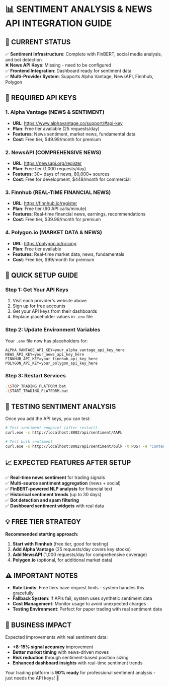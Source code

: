 # 📊 SENTIMENT ANALYSIS & NEWS API INTEGRATION GUIDE

## 🎯 **CURRENT STATUS**

✅ **Sentiment Infrastructure**: Complete with FinBERT, social media analysis, and bot detection  
❌ **News API Keys**: Missing - need to be configured  
✅ **Frontend Integration**: Dashboard ready for sentiment data  
✅ **Multi-Provider System**: Supports Alpha Vantage, NewsAPI, Finnhub, Polygon  

## 🔑 **REQUIRED API KEYS**

### **1. Alpha Vantage (NEWS & SENTIMENT)**
- **URL**: https://www.alphavantage.co/support/#api-key  
- **Plan**: Free tier available (25 requests/day)  
- **Features**: News sentiment, market news, fundamental data  
- **Cost**: Free tier, $49.99/month for premium  

### **2. NewsAPI (COMPREHENSIVE NEWS)**  
- **URL**: https://newsapi.org/register  
- **Plan**: Free tier (1,000 requests/day)  
- **Features**: 30+ days of news, 80,000+ sources  
- **Cost**: Free for development, $449/month for commercial  

### **3. Finnhub (REAL-TIME FINANCIAL NEWS)**  
- **URL**: https://finnhub.io/register  
- **Plan**: Free tier (60 API calls/minute)  
- **Features**: Real-time financial news, earnings, recommendations  
- **Cost**: Free tier, $39.99/month for premium  

### **4. Polygon.io (MARKET DATA & NEWS)**  
- **URL**: https://polygon.io/pricing  
- **Plan**: Free tier available  
- **Features**: Real-time market data, news, fundamentals  
- **Cost**: Free tier, $99/month for premium  

## 🚀 **QUICK SETUP GUIDE**

### **Step 1: Get Your API Keys**
1. Visit each provider's website above
2. Sign up for free accounts  
3. Get your API keys from their dashboards
4. Replace placeholder values in `.env` file

### **Step 2: Update Environment Variables**
Your `.env` file now has placeholders for:
```
ALPHA_VANTAGE_API_KEY=your_alpha_vantage_api_key_here
NEWS_API_KEY=your_news_api_key_here  
FINNHUB_API_KEY=your_finnhub_api_key_here
POLYGON_API_KEY=your_polygon_api_key_here
```

### **Step 3: Restart Services**
```bash
.\STOP_TRADING_PLATFORM.bat
.\START_TRADING_PLATFORM.bat
```

## 🧪 **TESTING SENTIMENT ANALYSIS**

Once you add the API keys, you can test:

```bash
# Test sentiment endpoint (after restart)
curl.exe -s http://localhost:8002/api/sentiment/AAPL

# Test bulk sentiment  
curl.exe -s http://localhost:8002/api/sentiment/bulk -X POST -H "Content-Type: application/json" -d '{"symbols": ["AAPL", "MSFT", "TSLA"]}'
```

## 📈 **EXPECTED FEATURES AFTER SETUP**

✅ **Real-time news sentiment** for trading signals  
✅ **Multi-source sentiment aggregation** (news + social)  
✅ **FinBERT-powered NLP analysis** for financial text  
✅ **Historical sentiment trends** (up to 30 days)  
✅ **Bot detection and spam filtering**  
✅ **Dashboard sentiment widgets** with real data  

## 💡 **FREE TIER STRATEGY**

**Recommended starting approach:**
1. **Start with Finnhub** (free tier, good for testing)
2. **Add Alpha Vantage** (25 requests/day covers key stocks) 
3. **Add NewsAPI** (1,000 requests/day for comprehensive coverage)
4. **Polygon.io** (optional, for additional market data)

## ⚠️ **IMPORTANT NOTES**

- **Rate Limits**: Free tiers have request limits - system handles this gracefully
- **Fallback System**: If APIs fail, system uses synthetic sentiment data  
- **Cost Management**: Monitor usage to avoid unexpected charges
- **Testing Environment**: Perfect for paper trading with real sentiment data

## 🎯 **BUSINESS IMPACT**

Expected improvements with real sentiment data:
- **+8-15% signal accuracy** improvement
- **Better market timing** with news-driven moves  
- **Risk reduction** through sentiment-based position sizing
- **Enhanced dashboard insights** with real-time sentiment trends

Your trading platform is **90% ready** for professional sentiment analysis - just needs the API keys! 🚀
